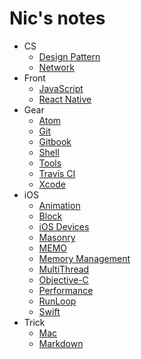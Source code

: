 # Nic's notes

* CS
    * [Design Pattern](/CS/Design-Pattern.md)
    * [Network](/CS/Network.md)
* Front
    * [JavaScript](/Front/JavaScript.md)
    * [React Native](/Front/React-Native.md)
* Gear
    * [Atom](/Gear/Atom.md)
    * [Git](/Gear/Git.md)
    * [Gitbook](/Gear/Gitbook.md)
    * [Shell](/Gear/Shell.md)
    * [Tools](/Gear/Tools.md)
    * [Travis CI](/Gear/Travis-CI.md)
    * [Xcode](/Gear/Xcode.md)
* iOS
    * [Animation](/iOS/Animation.md)
    * [Block](/iOS/Block.md)
    * [iOS Devices](/iOS/iOS-Devices.md)
    * [Masonry](/iOS/Masonry.md)
    * [MEMO](/iOS/MEMO.md)
    * [Memory Management](/iOS/Memory-Management.md)
    * [MultiThread](/iOS/MultiThread.md)
    * [Objective-C](/iOS/Objective-C.md)
    * [Performance](/iOS/Performance.md)
    * [RunLoop](/iOS/RunLoop.md)
    * [Swift](/iOS/Swift.md)
* Trick
    * [Mac](/Trick/Mac.md)
    * [Markdown](/Trick/Markdown.md)
